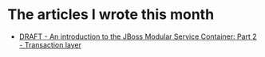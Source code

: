 # The articles I wrote this month

- [DRAFT - An introduction to the JBoss Modular Service Container: Part 2 - Transaction layer](http://wildflyinternals.io/assets/pdfpdf/jboss-msc-2.pdf)

